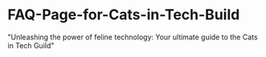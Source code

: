 # FAQ-Page-for-Cats-in-Tech-Build
"Unleashing the power of feline technology: Your ultimate guide to the Cats in Tech Guild"
